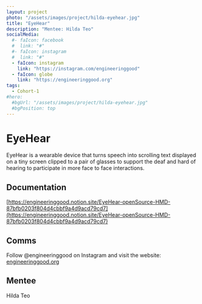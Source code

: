 ```yaml
---
layout: project
photo: "/assets/images/project/hilda-eyehear.jpg"
title: "EyeHear"
description: "Mentee: Hilda Teo"
socialMedia:
  #- faIcon: facebook
  #  link: "#"
  #- faIcon: instagram
  #  link: "#"
  - faIcon: instagram
    link: "https://instagram.com/engineeringgood"
  - faIcon: globe
    link: "https://engineeringgood.org"
tags:
  - Cohort-1
#hero:
  #bgUrl: "/assets/images/project/hilda-eyehear.jpg"
  #bgPosition: top
---
```


# EyeHear

EyeHear is a wearable device that turns speech into scrolling text displayed on a tiny screen clipped to a pair of glasses to support the deaf and hard of hearing to participate in more face to face interactions.

## Documentation

[https://engineeringgood.notion.site/EyeHear-openSource-HMD-87bfb0203f804d4cbbf9a4d9acd79cd7](https://engineeringgood.notion.site/EyeHear-openSource-HMD-87bfb0203f804d4cbbf9a4d9acd79cd7)

## Comms

Follow @engineeringgood on Instagram and visit the website: [engineeringgood.org](engineeringgood.org)

## Mentee
Hilda Teo

